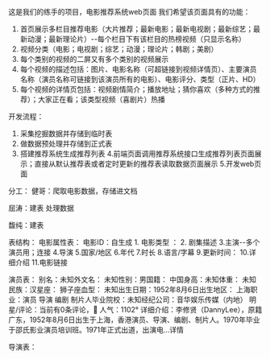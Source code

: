 ﻿这是我们的练手的项目，电影推荐系统web页面
我们希望该页面具有的功能：
1. 首页展示多栏目推荐电影（大片推荐；最新电影；最新电视剧；最新综艺；最新动漫；最新理论片）--每个栏目下有该栏目的热榜视频（只显示名称）
2. 视频分类（电影；电视剧；综艺；动漫；理论片；韩剧；美剧）
3. 每个类别的视频的二屏又有多个类别的视频展示
4. 每个视频的描述包括：图片、电影名称（可超链接到视频详情页）、主要演员名称（演员名称可链接到该演员所有的电影）、电影评分、类型（正片、HD）
5. 每个视频的详情页包括：视频剧情简介；播放地址；猜你喜欢（多种方式的推荐）；大家正在看；该类型视频（喜剧片）热播

开发流程：
1. 采集挖掘数据并存储到临时表
2. 做数据预处理并存储到正式表
3. 搭建推荐系统生成推荐列表
4.前端页面调用推荐系统接口生成推荐列表页面展示；直接从默认推荐表或者定时更新的推荐表读取数据页面展示
5.开发web页面



分工：
健哥：爬取电影数据，存储进文档

屈涛：建表 处理数据

馥纯：建表 


表结构：
电影属性表：
	电影ID：自生成
	1. 电影类型 ：
	2. 剧集描述
	3.主演--多个演员用；连接
	4.导演
	5.国家/地区
	6.年代
	7.时长
	8.语言/字幕
	9.更新时间：
	10.详细介绍
	11.电影链接

演员表：
	别名：未知外文名：
未知性别：男国籍：
中国身高：未知体重：
未知民族：汉星座：
狮子座血型：
未知出生日期：1952年8月6日出生地区：
上海职业：演员 导演 编剧 制片人毕业院校：未知经纪公司：音华娱乐传媒（内地）
明星/评论：当前有0条评论，
人气：1102°
详细介绍：李修贤（DannyLee），原籍广东，1952年8月6日出生于上海，香港演员、导演、编剧、制片人。1970年毕业于邵氏影业演员培训班。1971年正式出道，出演电…详情


导演表：
